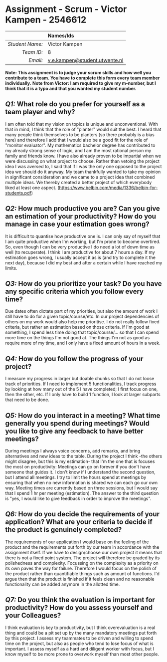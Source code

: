 # Assignment - Scrum - Victor Kampen - 2546612

|                 | **Names/Ids**  |
|----------------:|:---------------|
| *Student Name:* | Victor Kampen  |
| *Team ID:*      |   8            |
| *Email:*        | v.e.kampen@student.utwente.nl            |                      


**Note: This assignment is to judge your scrum skills and how well you contribute to a team. You have to complete this form every team member individually.**
**Note from Victor: I am required to give my m-number, but I think that it is a typo and that you wanted my student number.** 

## *Q1:* What role do you prefer for yourself as a team player and why?
I am often told that my vision on topics is unique and unconventional. With that in mind, I think that the role of "planter" would suit the best. I heard that
many people think themselves to be planters (so there probably is a bias here) and therefore I add that I would also be a good fit for the role of "monitor evaluator". My mathematics bachelor degree has contributed to my already strong sense of logic, and I am the most rational person my family and friends know.
I have also already proven to be impartial when we were discussing on what project to choose. Rather than vetoing the project idea I was aversed to, I said that if I was the only one opposed to the project idea we should do it anyway. My team thankfully wanted to take my opinion in significant consideration and
we came to a project idea that combined multiple ideas. We thereby created a better project of which everybody liked at least one aspect.
(https://www.belbin.com/media/1336/belbin-for-students.pdf)

## *Q2:* How much productive you are? Can you give an estimation of your productivity? How do you manage in case your estimation goes wrong?
It is difficult to quantise how productive one is. I can only say of myself that I am quite productive when I'm working, but I'm prone to become overtired. So, even though I can be very productive I do need a lot of down time as well (to recuperate). I think I am productive for about 7 hours a day. If my estimation goes wrong, I usually accept it as is (and try to complete it the next day), because I did my best and after a certain while I have reached my limits.

## *Q3:* How do you prioritize your task? Do you have any specific criteria which you follow every time?
Due dates often dictate part of my priorities, but also the amount of work I still have to do for a given topic/course/etc. In our project dependencies of others on my work would also help me prioritise. I do not really follow fixed criteria, but rather an estimation based on those criteria. If I'm good at something, I spend less time doing that topic/course/... so that I can spend more time on the things I'm not good at. The things I'm not as good as require more of my time, and I only have a fixed amount of hours in a week.

## *Q4:* How do you follow the progress of your project?
I measure my progress in larger but doable chunks so that I do not loose track of priorities. If I need to implement 5 functionalities, I track progress by looking at how many out of the 5 I have completed; I first focus on one, then the other, etc. If I only have to build 1 function, I look at larger subparts that need to be done.

## *Q5:* How do you interact in a meeting? What time generally you spend during meetings? Would you like to give any feedback to have better meetings?
During meetings I always voice concerns, add remarks, and bring alternatives and new ideas to the table. During the project I think -the others might disagree, but this is my estimation- that I'm the one that is focuses the most on productivity: Meetings can go on forever if you don't have someone that guides it. I don't know if I understand the second question, but I attend all meetings. I try to limit the hours spend at meetings by ensuring that when no new information is shared we can each go our own way. Meeting times are currently based on three sessions, but I would say that I spend 1 hr per meeting (estimation). The answer to the third question is "yes, I would like to give feedback in order to improve the meetings".

## *Q6:* How do you decide the requirements of your application? What are your criteria to decide if the product is genuinely completed?
The requirements of our application I would base on the feeling of the product and the requirements put forth by our team in accordance with the assignment itself. If we have to design/choose our own project it means that there is not a fixed point system. The project will therefore be graded by its polishedness and complexity. Focussing on the complexity as a priority on its own paves the way for failure. Therefore I would focus on the polish of the product rather than quantifiable things such as amount of functions. I'd argue then that the product is finished if it feels clean and no reasonable functionality can be added anymore in the allotted time.

## *Q7:* Do you think the evaluation is important for productivity? How do you assess yourself and your Colleagues?
I think evaluation is key to productivity, but I think overevaluation is a real thing and could be a pit set up by the many mandatory meetings put forth by this project. I assess my teammates to be driven and willing to spend time on the project, but also as people who tend to lose focus of what is important. I assess myself as a hard and diligent worker with focus, but I know myself to be more prone to overwork myself than most other people. 